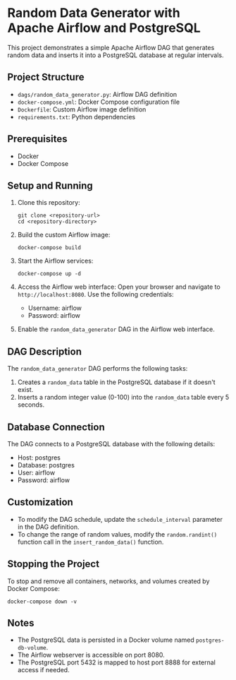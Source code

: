 # Random Data Generator with Apache Airflow and PostgreSQL

This project demonstrates a simple Apache Airflow DAG that generates random data and inserts it into a PostgreSQL database at regular intervals.

## Project Structure

- `dags/random_data_generator.py`: Airflow DAG definition
- `docker-compose.yml`: Docker Compose configuration file
- `Dockerfile`: Custom Airflow image definition
- `requirements.txt`: Python dependencies

## Prerequisites

- Docker
- Docker Compose

## Setup and Running

1. Clone this repository:
   ```
   git clone <repository-url>
   cd <repository-directory>
   ```

2. Build the custom Airflow image:
   ```
   docker-compose build
   ```

3. Start the Airflow services:
   ```
   docker-compose up -d
   ```

4. Access the Airflow web interface:
   Open your browser and navigate to `http://localhost:8080`. Use the following credentials:
   - Username: airflow
   - Password: airflow

5. Enable the `random_data_generator` DAG in the Airflow web interface.

## DAG Description

The `random_data_generator` DAG performs the following tasks:

1. Creates a `random_data` table in the PostgreSQL database if it doesn't exist.
2. Inserts a random integer value (0-100) into the `random_data` table every 5 seconds.

## Database Connection

The DAG connects to a PostgreSQL database with the following details:
- Host: postgres
- Database: postgres
- User: airflow
- Password: airflow

## Customization

- To modify the DAG schedule, update the `schedule_interval` parameter in the DAG definition.
- To change the range of random values, modify the `random.randint()` function call in the `insert_random_data()` function.

## Stopping the Project

To stop and remove all containers, networks, and volumes created by Docker Compose:

```
docker-compose down -v
```

## Notes

- The PostgreSQL data is persisted in a Docker volume named `postgres-db-volume`.
- The Airflow webserver is accessible on port 8080.
- The PostgreSQL port 5432 is mapped to host port 8888 for external access if needed.

